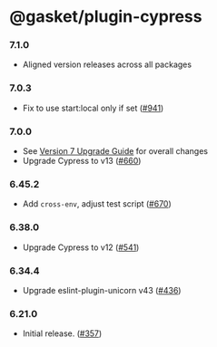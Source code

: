 # @gasket/plugin-cypress

### 7.1.0

- Aligned version releases across all packages

### 7.0.3

- Fix to use start:local only if set ([#941])

### 7.0.0

- See [Version 7 Upgrade Guide] for overall changes
- Upgrade Cypress to v13 ([#660])

### 6.45.2

- Add `cross-env`, adjust test script ([#670])

### 6.38.0

- Upgrade Cypress to v12 ([#541])

### 6.34.4

- Upgrade eslint-plugin-unicorn v43 ([#436])

### 6.21.0

- Initial release. ([#357])


[Version 7 Upgrade Guide]: /docs/upgrade-to-7.md
[#357]: https://github.com/godaddy/gasket/pull/357
[#436]: https://github.com/godaddy/gasket/pull/436
[#541]: https://github.com/godaddy/gasket/pull/541
[#660]: https://github.com/godaddy/gasket/pull/660
[#670]: https://github.com/godaddy/gasket/pull/670
[#941]: https://github.com/godaddy/gasket/pull/941
